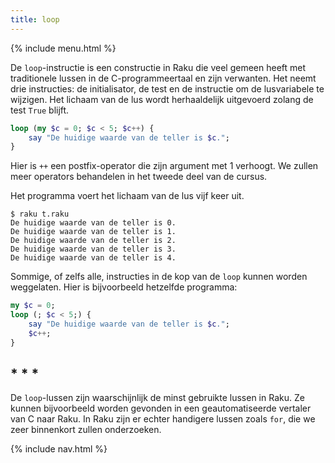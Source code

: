 ```yaml
---
title: loop
---
```


{% include menu.html %}

De `loop`-instructie is een constructie in Raku die veel gemeen heeft met traditionele lussen in de C-programmeertaal en zijn verwanten. Het neemt drie instructies: de initialisator, de test en de instructie om de lusvariabele te wijzigen. Het lichaam van de lus wordt herhaaldelijk uitgevoerd zolang de test `True` blijft.

```raku
loop (my $c = 0; $c < 5; $c++) {
    say "De huidige waarde van de teller is $c.";
}
```

Hier is `++` een postfix-operator die zijn argument met 1 verhoogt. We zullen meer operators behandelen in het tweede deel van de cursus.

Het programma voert het lichaam van de lus vijf keer uit.

```console
$ raku t.raku
De huidige waarde van de teller is 0.
De huidige waarde van de teller is 1.
De huidige waarde van de teller is 2.
De huidige waarde van de teller is 3.
De huidige waarde van de teller is 4.
```

Sommige, of zelfs alle, instructies in de kop van de `loop` kunnen worden weggelaten. Hier is bijvoorbeeld hetzelfde programma:

```raku
my $c = 0;
loop (; $c < 5;) {
    say "De huidige waarde van de teller is $c.";
    $c++;
}
```

## * * *

De `loop`-lussen zijn waarschijnlijk de minst gebruikte lussen in Raku. Ze kunnen bijvoorbeeld worden gevonden in een geautomatiseerde vertaler van C naar Raku. In Raku zijn er echter handigere lussen zoals `for`, die we zeer binnenkort zullen onderzoeken.

{% include nav.html %}